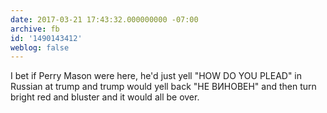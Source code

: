 ```yaml
---
date: 2017-03-21 17:43:32.000000000 -07:00
archive: fb
id: '1490143412'
weblog: false
---
```


I bet if Perry Mason were here, he'd just yell "HOW DO YOU PLEAD" in Russian at trump and trump would yell back "НЕ ВИНОВЕН" and then turn bright red and bluster and it would all be over.
